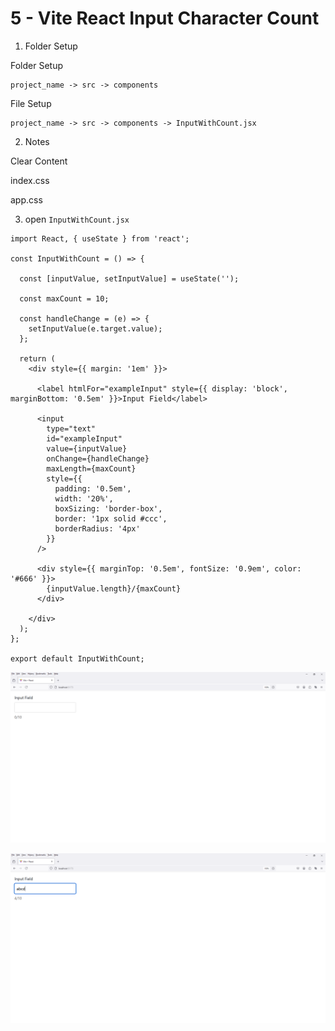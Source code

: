 # 5 - Vite React Input Character Count
 
1. Folder Setup

Folder Setup

```
project_name -> src -> components
```

File Setup

```
project_name -> src -> components -> InputWithCount.jsx
```

2. Notes

Clear Content 

index.css

app.css

3. open `InputWithCount.jsx`

```
import React, { useState } from 'react';

const InputWithCount = () => {

  const [inputValue, setInputValue] = useState('');

  const maxCount = 10;

  const handleChange = (e) => {
    setInputValue(e.target.value);
  };

  return (
    <div style={{ margin: '1em' }}>

      <label htmlFor="exampleInput" style={{ display: 'block', marginBottom: '0.5em' }}>Input Field</label>

      <input
        type="text"
        id="exampleInput"
        value={inputValue}
        onChange={handleChange}
        maxLength={maxCount}
        style={{
          padding: '0.5em',
          width: '20%',
          boxSizing: 'border-box',
          border: '1px solid #ccc',
          borderRadius: '4px'
        }}
      />

      <div style={{ marginTop: '0.5em', fontSize: '0.9em', color: '#666' }}>
        {inputValue.length}/{maxCount}
      </div>

    </div>
  );
};

export default InputWithCount;

```

![Image](4.PNG)

![Image](5.PNG)